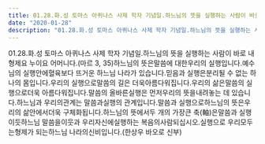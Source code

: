 ```yaml
---
title: 01.28.화.성 토마스 아퀴나스 사제 학자 기념일.하느님의 뜻을 실행하는 사람이 바로 내 형제요 누이요 어머니다.(마르 3, 35) 한상우 신부 
date: "2020-01-28"
description: "01.28.화.성 토마스 아퀴나스 사제 학자 기념일.하느님의 뜻을 실행하는 사람이 바로 내 형제요 누이요 어머니다.(마르 3, 35) 한상우 신부 "
---
```


 01.28.화.성 토마스 아퀴나스 사제 학자 기념일.하느님의 뜻을 실행하는 사람이 바로 내 형제요 누이요 어머니다.(마르 3, 35)하느님의 뜻은말씀에 대한우리의 실행입니다.예수님의 실행안에혈육보다 뜨거운 하느님 나라가 있습니다.믿음과 실행은분리될 수 없는 하나의 몸입니다.우리의 실행으로말씀의 길은 더욱아름다워집니다.우리의 삶은말씀의 실행으로더욱 아름다워집니다.말씀의 올바른실행은 먼저우리의 뜻을내려놓는 데 있습니다.하느님과 우리의관계는 말씀과실행의 관계입니다.말씀과 실행으로하느님의 뜻은우리의 삶안에서더욱 구체화됩니다.하느님의 뜻에서두 개의 가장큰 축(軸)은말씀과 실행이듯하느님 말씀을이웃과 우리자신에실행하는 복음의사람되십시오.실행으로 우리모두는형제가 되는하느님 나라의신비입니다.(한상우 바오로 신부)